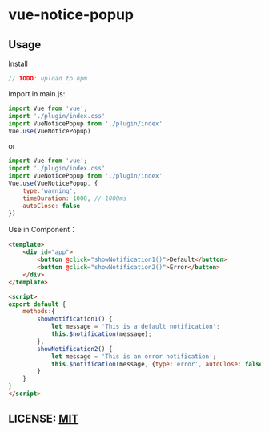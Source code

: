 # vue-notice-popup

## Usage

Install
```javascript
// TODO: upload to npm
```

Import in main.js:

```javascript
import Vue from 'vue';
import './plugin/index.css'
import VueNoticePopup from './plugin/index'
Vue.use(VueNoticePopup)
```

or

```javascript
import Vue from 'vue';
import './plugin/index.css'
import VueNoticePopup from './plugin/index'
Vue.use(VueNoticePopup, {
    type:'warning',
    timeDuration: 1000, // 1000ms
    autoClose: false
})
```

Use in Component：

```html
<template>
    <div id="app">
        <button @click="showNotification1()">Default</button>
        <button @click="showNotification2()">Error</button>
    </div>
</template>

<script>
export default {
    methods:{
        showNotification1() {
            let message = 'This is a default notification';
            this.$notification(message);
        },
        showNotification2() {
            let message = 'This is an error notification';
            this.$notification(message, {type:'error', autoClose: false});
        }
    }
}
</script>
```

## LICENSE: [MIT](https://github.com/cn-wx/vue-notice-popup/blob/master/LICENSE)

